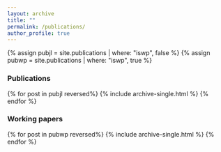 ```yaml
---
layout: archive
title: ""
permalink: /publications/
author_profile: true
---
```


{% assign pubjl = site.publications | where: "iswp", false %} {% assign pubwp = site.publications | where: "iswp", true %}

<!---  
{% if author.googlescholar %}
% You can also find my articles on <u><a href="{{author.googlescholar}}">my Google Scholar profile</a>.</u>
{% endif %}
{% include base_path %}
--->
<!--- 
### Publications
{% for post in site.publications reversed %}
  {% include archive-single.html %}
{% endfor %}
{% for post in site.wp reversed %}
  {% include archive-single.html %}
{% endfor %}
--->

### Publications
{% for post in pubjl reversed%} {% include archive-single.html %} {% endfor %}

### Working papers
{% for post in pubwp reversed%} {% include archive-single.html %} {% endfor %}
